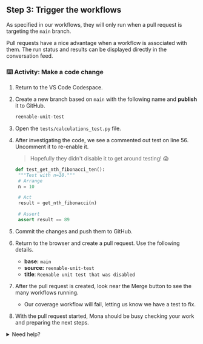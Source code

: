 ## Step 3: Trigger the workflows

<!-- Take a look at the merge box, you'll notice you can merge this even though the review process hasn't been met. -->

<!-- Protected branches ensure that collaborators on your repository cannot make irrevocable changes to branches. Enabling protected branches also allows you to enable other optional checks and requirements, like required status checks and required reviews. -->

As specified in our workflows, they will only run when a pull request is targeting the `main` branch.

Pull requests have a nice advantage when a workflow is associated with them. The run status and results can be displayed directly in the conversation feed.

### ⌨️ Activity: Make a code change

1. Return to the VS Code Codespace.

1. Create a new branch based on `main` with the following name and **publish** it to GitHub.

   ```txt
   reenable-unit-test
   ```

1. Open the `tests/calculations_test.py` file.

1. After investigating the code, we see a commented out test on line 56. Uncomment it to re-enable it.

   > Hopefully they didn't disable it to get around testing! 😱

   ```py
   def test_get_nth_fibonacci_ten():
    """Test with n=10."""
    # Arrange
    n = 10

    # Act
    result = get_nth_fibonacci(n)

    # Assert
    assert result == 89
   ```

1. Commit the changes and push them to GitHub.

1. Return to the browser and create a pull request. Use the following details.

   - **base:** `main`
   - **source:** `reenable-unit-test`
   - **title**: `Reenable unit test that was disabled`

1. After the pull request is created, look near the Merge button to see the many workflows running.

   - Our coverage workflow will fail, letting us know we have a test to fix.

1. With the pull request started, Mona should be busy checking your work and preparing the next steps.

<details>
<summary>Need help?</summary>

- If the checks don't appear or updated, try refreshing the page. It's possible the workflow ran and the page just hasn't been updated with that change.

</details>
